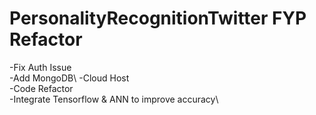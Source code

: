 # PersonalityRecognitionTwitter FYP Refactor
-Fix Auth Issue\
-Add MongoDB\ 
-Cloud Host\
-Code Refactor\
-Integrate Tensorflow & ANN to improve accuracy\

